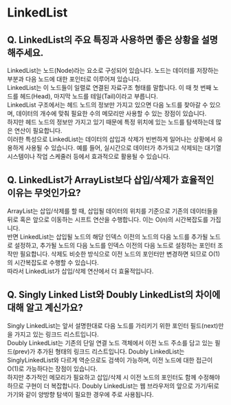 # LinkedList

## **Q. LinkedList의 주요 특징과 사용하면 좋은 상황을 설명해주세요.**

LinkedList는 노드(Node)라는 요소로 구성되어 있습니다. 노드는 데이터를 저장하는 부분과 다음 노드에 대한 포인터로 이루어져 있습니다.\
LinkedList는 이 노드들이 일렬로 연결된 자료구조 형태를 말합니다. 이 때 첫 번째 노드를 헤드(Head), 마지막 노드를 테일(Tail)이라고 부릅니다.\
LinkedList 구조에서는 헤드 노드의 정보만 가지고 있으면 다음 노드를 찾아갈 수 있으며, 데이터의 개수에 맞춰 필요한 수의 메모리만 사용할 수 있는 장점이 있습니다.\
하지만 헤드 노드의 정보만 가지고 있기 때문에 특정 위치에 있는 노드를 탐색하는데 많은 연산이 필요합니다.\
이러한 특성으로 LinkedList는 데이터의 삽입과 삭제가 빈번하게 일어나는 상황에서 유용하게 사용될 수 있습니다. 예를 들어, 실시간으로 데이터가 추가되고 삭제되는 대기열 시스템이나 작업 스케줄러 등에서 효과적으로 활용될 수 있습니다.



## **Q. LinkedList가 ArrayList보다 삽입/삭제가 효율적인 이유는 무엇인가요?**

ArrayList는 삽입/삭제를 할 때, 삽입될 데이터의 위치를 기준으로 기존의 데이터들을 뒤로 혹은 앞으로 이동하는 시프트 연산을 수행합니다. 이는 O(n)의 시간복잡도를 가집니다.\
반면 LinkedList는 삽입될 노드의 해당 인덱스 이전의 노드의 다음 노드를 추가될 노드로 설정하고, 추가될 노드의 다음 노드를 인덱스 이전의 다음 노드로 설정하는 포인터 조작만 필요합니다. 삭제도 비슷한 방식으로 이전 노드의 포인터만 변경하면 되므로 O(1)의 시간복잡도로 수행할 수 있습니다.\
따라서 LinkedList가 삽입/삭제 연산에서 더 효율적입니다.



## **Q. Singly Linked List와 Doubly LinkedList의 차이에 대해 알고 계신가요?**

Singly LinkedList는 앞서 설명한대로 다음 노드를 가리키기 위한 포인터 필드(next)만을 가지고 있는 링크드 리스트입니다.\
Doubly LinkedList는 기존의 단일 연결 노드 객체에서 이전 노드 주소를 담고 있는 필드(prev)가 추가된 형태의 링크드 리스트입니다. Doubly LinkedList는 SinglyLinkedList와 다르게 역순으로도 검색이 가능하며, 이전 노드에 대한 접근이 O(1)로 가능하다는 장점이 있습니다.\
하지만 추가적인 메모리가 필요하고 삽입/삭제 시 이전 노드의 포인터도 함께 수정해야 하므로 구현이 더 복잡합니다. Doubly LinkedList는 웹 브라우저의 앞으로 가기/뒤로 가기와 같이 양방향 탐색이 필요한 경우에 주로 사용됩니다.
